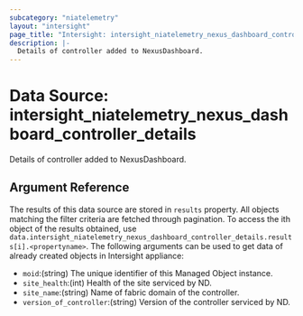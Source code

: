 ```yaml
---
subcategory: "niatelemetry"
layout: "intersight"
page_title: "Intersight: intersight_niatelemetry_nexus_dashboard_controller_details"
description: |-
  Details of controller added to NexusDashboard.
---
```


# Data Source: intersight_niatelemetry_nexus_dashboard_controller_details
Details of controller added to NexusDashboard.
## Argument Reference
The results of this data source are stored in `results` property.
All objects matching the filter criteria are fetched through pagination.
To access the ith object of the results obtained, use `data.intersight_niatelemetry_nexus_dashboard_controller_details.results[i].<propertyname>`.
The following arguments can be used to get data of already created objects in Intersight appliance:
* `moid`:(string) The unique identifier of this Managed Object instance. 
* `site_health`:(int) Health of the site serviced by ND. 
* `site_name`:(string) Name of fabric domain of the controller. 
* `version_of_controller`:(string) Version of the controller serviced by ND. 
 